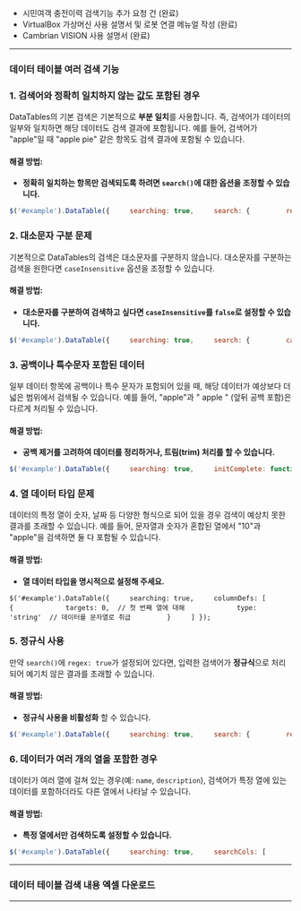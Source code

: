 - 시민여객 충전이력 검색기능 추가 요청 건 (완료)
- VirtualBox 가상머신 사용 설명서 및 로봇 연결 메뉴얼 작성 (완료)
- Cambrian VISION 사용 설명서 (완료)

---

### 데이터 테이블 여러 검색 기능

### 1. **검색어와 정확히 일치하지 않는 값도 포함된 경우**

DataTables의 기본 검색은 기본적으로 **부분 일치**를 사용합니다. 즉, 검색어가 데이터의 일부와 일치하면 해당 데이터도 검색 결과에 포함됩니다. 예를 들어, 검색어가 "apple"일 때 "apple pie" 같은 항목도 검색 결과에 포함될 수 있습니다.

#### 해결 방법:

- **정확히 일치하는 항목만 검색되도록 하려면 `search()`에 대한 옵션을 조정할 수 있습니다.**

```js
$('#example').DataTable({     searching: true,     search: {         regex: false, // 정규식 검색 비활성화         smart: false   // 스마트 검색 비활성화 (부분 일치)     } });
```

### 2. **대소문자 구분 문제**

기본적으로 DataTables의 검색은 대소문자를 구분하지 않습니다. 대소문자를 구분하는 검색을 원한다면 `caseInsensitive` 옵션을 조정할 수 있습니다.

#### 해결 방법:

- **대소문자를 구분하여 검색하고 싶다면 `caseInsensitive`를 `false`로 설정할 수 있습니다.**


```js
$('#example').DataTable({     searching: true,     search: {         caseInsensitive: false // 대소문자 구분하여 검색     } });
```

### 3. **공백이나 특수문자 포함된 데이터**

일부 데이터 항목에 공백이나 특수 문자가 포함되어 있을 때, 해당 데이터가 예상보다 더 넓은 범위에서 검색될 수 있습니다. 예를 들어, "apple"과 " apple " (앞뒤 공백 포함)은 다르게 처리될 수 있습니다.

#### 해결 방법:

- **공백 제거를 고려하여 데이터를 정리하거나, 트림(trim) 처리를 할 수 있습니다.**

```js
$('#example').DataTable({     searching: true,     initComplete: function(settings, json) {         // 데이터를 로드할 때 공백 제거 등 처리를 할 수 있습니다.     } });
```

### 4. **열 데이터 타입 문제**

데이터의 특정 열이 숫자, 날짜 등 다양한 형식으로 되어 있을 경우 검색이 예상치 못한 결과를 초래할 수 있습니다. 예를 들어, 문자열과 숫자가 혼합된 열에서 "10"과 "apple"을 검색하면 둘 다 포함될 수 있습니다.

#### 해결 방법:

- **열 데이터 타입을 명시적으로 설정해 주세요.**

```
$('#example').DataTable({     searching: true,     columnDefs: [         {             targets: 0,  // 첫 번째 열에 대해             type: 'string'  // 데이터를 문자열로 취급         }     ] });
```

### 5. **정규식 사용**

만약 `search()`에 `regex: true`가 설정되어 있다면, 입력한 검색어가 **정규식**으로 처리되어 예기치 않은 결과를 초래할 수 있습니다.

#### 해결 방법:

- **정규식 사용을 비활성화** 할 수 있습니다.

```js
$('#example').DataTable({     searching: true,     search: {         regex: false // 정규식 사용을 비활성화     } });
```

### 6. **데이터가 여러 개의 열을 포함한 경우**

데이터가 여러 열에 걸쳐 있는 경우(예: `name`, `description`), 검색어가 특정 열에 있는 데이터를 포함하더라도 다른 열에서 나타날 수 있습니다.

#### 해결 방법:

- **특정 열에서만 검색하도록 설정할 수 있습니다.**

```js
$('#example').DataTable({     searching: true,     searchCols: [         null,       // 첫 번째 열에서 검색 안 함         {search: "apple"},  // 두 번째 열에서 "apple"만 검색         null        // 나머지 열에서 검색 안 함     ] });
```


----


### 데이터 테이블 검색 내용 엑셀 다운로드




----

